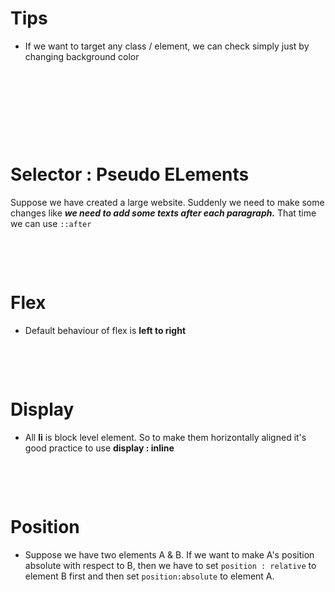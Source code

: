 # Tips

- If we want to target any class / element, we can check simply just by changing background color

&nbsp;

&nbsp;

&nbsp;

&nbsp;

# Selector : Pseudo ELements

Suppose we have created a large website. Suddenly we need to make some changes like **_we need to add some texts after each paragraph._** That time we can use `::after`

&nbsp;

&nbsp;

# Flex

- Default behaviour of flex is **left to right**

&nbsp;

&nbsp;

# Display

- All **li** is block level element. So to make them horizontally aligned it's good practice to use **display : inline**

&nbsp;

&nbsp;

# Position

- Suppose we have two elements A & B. If we want to make A's position absolute with respect to B, then we have to set `position : relative` to element B first and then set `position:absolute` to element A.

&nbsp;
